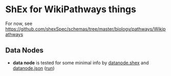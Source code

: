 # ShEx for WikiPathways things

For now, see https://github.com/shexSpec/schemas/tree/master/biology/pathways/Wikipathways

## Data Nodes

* **data node** is tested for some minimal info by [datanode.shex](datanode.shex) and [datanode.json](datanode.json) ([run](https://rawgit.com/shexSpec/shex.js/master/packages/shex-webapp/doc/shex-simple.html?manifestURL=https://raw.githubusercontent.com/wikipathways/GPML2RDF/master/WP2RDF/src/test/resources/shex/datanode.json))
